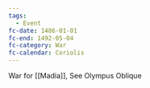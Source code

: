 ```yaml
---
tags:
  - Event
fc-date: 1486-01-01
fc-end: 1492-05-04
fc-category: War
fc-calendar: Coriolis
---
```

War for [[Madia]], See Olympus Oblique